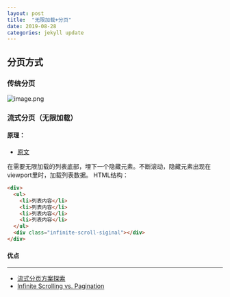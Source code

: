 ```yaml
---
layout: post
title:  "无限加载+分页"
date: 2019-08-28
categories: jekyll update
---
```


## 分页方式
### 传统分页
![image.png](https://upload-images.jianshu.io/upload_images/1933701-04183e9c05ab2966.png?imageMogr2/auto-orient/strip%7CimageView2/2/w/1240)


### 流式分页（无限加载）
#### 原理：
- [原文](https://blog.lxxyx.cn/2017/04/27/2017/web/infinite-scroll/#%E5%8E%9F%E7%90%86)

在需要无限加载的列表底部，埋下一个隐藏元素。不断滚动，隐藏元素出现在viewport里时，加载列表数据。
HTML结构：
```html
<div>
  <ul>
    <li>列表内容</li>
    <li>列表内容</li>
    <li>列表内容</li>
    <li>列表内容</li>
  </ul>
  <div class="infinite-scroll-siginal"></div>
</div>
```
#### 优点

---
- [流式分页方案探索]([https://aotu.io/notes/2017/06/27/infinite-scrolling/index.html](https://aotu.io/notes/2017/06/27/infinite-scrolling/index.html)
)
- [Infinite Scrolling vs. Pagination](https://github.com/xitu/gold-miner/blob/master/TODO/ux-infinite-scrolling-vs-pagination.md)
